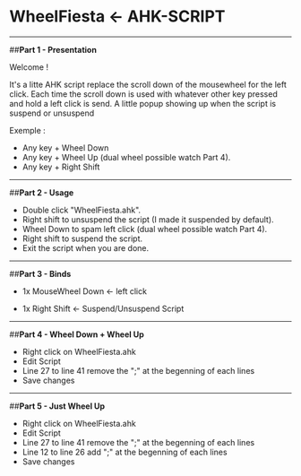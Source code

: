 # WheelFiesta <- AHK-SCRIPT 
------------------------------------------------------------------------------------------
##**Part 1 - Presentation**


Welcome ! 

It's a litte AHK script replace the scroll down of the mousewheel for the left click. Each time the scroll down is used with whatever other key pressed and hold a left click is send.
A little popup showing up when the script is suspend or unsuspend

Exemple : 
+ Any key + Wheel Down 
+ Any key + Wheel Up (dual wheel possible watch Part 4).
+ Any key + Right Shift

------------------------------------------------------------------------------------------
##**Part 2 - Usage**


+ Double click "WheelFiesta.ahk".
+ Right shift to unsuspend the script (I made it suspended by default).
+ Wheel Down to spam left click (dual wheel possible watch Part 4).
+ Right shift to suspend the script.
+ Exit the script when you are done.



------------------------------------------------------------------------------------------
##**Part 3 - Binds**


+ 1x MouseWheel Down <- left click 

+ 1x Right Shift     <- Suspend/Unsuspend Script

------------------------------------------------------------------------------------------
##**Part 4 - Wheel Down + Wheel Up**


+ Right click on WheelFiesta.ahk
+ Edit Script
+ Line 27 to line 41 remove the ";" at the begenning of each lines
+ Save changes
------------------------------------------------------------------------------------------
##**Part 5 - Just Wheel Up** 


+ Right click on WheelFiesta.ahk
+ Edit Script
+ Line 27 to line 41 remove the ";" at the begenning of each lines
+ Line 12 to line 26 add ";" at the begenning of each lines
+ Save changes
